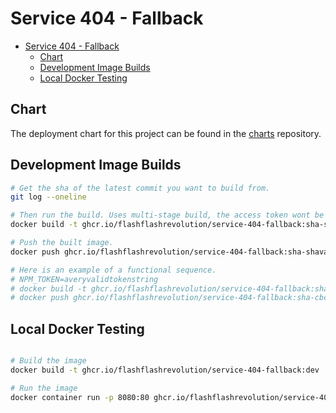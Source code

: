 # Service 404 - Fallback

- [Service 404 - Fallback](#service-404---fallback)
  - [Chart](#chart)
  - [Development Image Builds](#development-image-builds)
  - [Local Docker Testing](#local-docker-testing)

## Chart

The deployment chart for this project can be found in the [charts](https://github.com/flashflashrevolution/charts) repository.

## Development Image Builds

```zsh
# Get the sha of the latest commit you want to build from.
git log --oneline

# Then run the build. Uses multi-stage build, the access token wont be in the final image.
docker build -t ghcr.io/flashflashrevolution/service-404-fallback:sha-shavalue .

# Push the built image.
docker push ghcr.io/flashflashrevolution/service-404-fallback:sha-shavalue

# Here is an example of a functional sequence.
# NPM_TOKEN=averyvalidtokenstring
# docker build -t ghcr.io/flashflashrevolution/service-404-fallback:sha-cbcc9cd .
# docker push ghcr.io/flashflashrevolution/service-404-fallback:sha-cbcc9cd
```

## Local Docker Testing

```zsh

# Build the image
docker build -t ghcr.io/flashflashrevolution/service-404-fallback:dev .

# Run the image
docker container run -p 8080:80 ghcr.io/flashflashrevolution/service-404-fallback:dev
```

